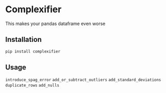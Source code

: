 # Complexifier

This makes your pandas dataframe even worse

## Installation

```sh
pip install complexifier
```

## Usage

`introduce_spag_error`
`add_or_subtract_outliers`
`add_standard_deviations`
`duplicate_rows`
`add_nulls`